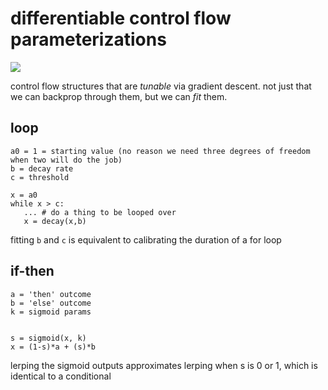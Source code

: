 # differentiable control flow parameterizations

![](https://img.shields.io/badge/tag-experimental-lightgrey)

control flow structures that are *tunable* via gradient descent. not just that we can backprop through them, but we can *fit* them.

## loop

```
a0 = 1 = starting value (no reason we need three degrees of freedom when two will do the job)
b = decay rate
c = threshold

x = a0
while x > c:
   ... # do a thing to be looped over
   x = decay(x,b)
```

fitting `b` and `c` is equivalent to calibrating the duration of a for loop

## if-then

```
a = 'then' outcome 
b = 'else' outcome
k = sigmoid params


s = sigmoid(x, k)
x = (1-s)*a + (s)*b
```

lerping the sigmoid outputs approximates lerping when s is 0 or 1, which is identical to a conditional
